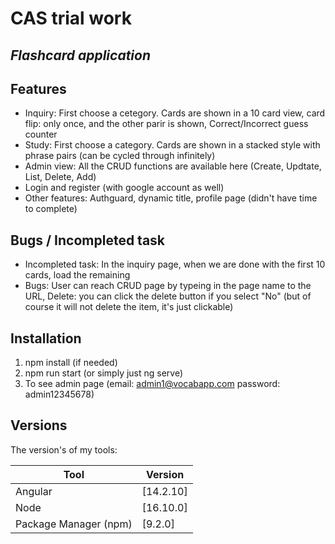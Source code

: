 # CAS trial work
## _Flashcard application_


## Features

- Inquiry: First choose a cetegory. Cards are shown in a 10 card view, card flip: only once, and the other parir is shown, Correct/Incorrect guess counter
- Study: First choose a category. Cards are shown in a stacked style with phrase pairs (can be cycled through infinitely)
- Admin view: All the CRUD functions are available here (Create, Updtate, List, Delete, Add)
- Login and register (with google account as well)
- Other features: Authguard, dynamic title, profile page (didn't have time to complete)

## Bugs / Incompleted task

- Incompleted task: In the inquiry page, when we are done with the first 10 cards, load the remaining
- Bugs: User can reach CRUD page by typeing in the page name to the URL, Delete: you can click the delete button if you select "No" (but of course it will not delete the item, it's just clickable)


## Installation

1. npm install (if needed)
2. npm run start (or simply just ng serve)
3. To see admin page (email: admin1@vocabapp.com password: admin12345678)


## Versions

The version's of my tools:

| Tool | Version |
| ------ | ------ |
| Angular | [14.2.10] |
| Node| [16.10.0] |
| Package Manager (npm) | [9.2.0] |


